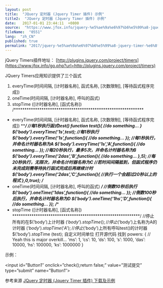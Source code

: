```yaml
---
layout: post
title:  "JQuery 定时器 (Jquery Timer 插件) 示例"
title2:  "JQuery 定时器 (Jquery Timer 插件) 示例"
date:   2017-01-01 23:44:11  +0800
source:  "https://www.jfox.info/jquery-%e5%ae%9a%e6%97%b6%e5%99%a8-jquery-timer-%e6%8f%92%e4%bb%b6-%e7%a4%ba%e4%be%8b.html"
fileName:  "0551"
lang:  "zh_CN"
published: true
permalink: "2017/jquery-%e5%ae%9a%e6%97%b6%e5%99%a8-jquery-timer-%e6%8f%92%e4%bb%b6-%e7%a4%ba%e4%be%8b.html"
---
```




jQuery Timers插件地址：
[http://plugins.jquery.com/project/timers](https://www.jfox.info/go.php?url=http://plugins.jquery.com/project/timers)

JQuery Timers应用知识提供了三个函式
1. everyTime(时间间隔, [计时器名称], 函式名称, [次数限制], [等待函式程序完成])
2. oneTime(时间间隔, [计时器名称], 呼叫的函式)
3. stopTime ([计时器名称], [函式名称])
/*************************************************************
*   everyTime(时间间隔, [计时器名称], 函式名称, [次数限制], [等待函式程序完成])
*************************************************************/
//每1秒执行函式test()
function test(){
//do something…
}
$(‘body’).everyTime(‘1s’,test);
//每1秒执行
$(‘body’).everyTime(‘1s’,function(){
//do something…
});
//每1秒执行，并命名计时器名称为A
$(‘body’).everyTime(‘1s’,’A’,function(){
//do something…
});
//每20秒执行，最多5次，并命名计时器名称为B
$(‘body’).everyTime(‘2das’,’B’,function(){
//do something…
},5);
//每20秒执行，无限次，并命名计时器名称为C
//若时间间隔抵到，但函式程序仍未完成则需等待执行函式完成后再继续计时
$(‘body’).everyTime(‘2das’,’C’,function(){
//执行一个会超过20秒以上的程式
},0,true);
/***********************************************************
*   oneTime(时间间隔, [计时器名称], 呼叫的函式)
***********************************************************/
//倒数10秒后执行
$(‘body’).oneTime(‘1das’,function(){
//do something…
});
//倒数100秒后执行，并命名计时器名称为D
$(‘body’).oneTime(‘1hs’,’D’,function(){
//do something…
});
/************************************************************
*  stopTime ([计时器名称], [函式名称])
************************************************************/
//停止所有的在$(‘body’)上计时器
$(‘body’).stopTime ();
//停止$(‘body’)上名称为A的计时器
$(‘body’).stopTime (‘A’);
//停止$(‘body’)上所有呼叫test()的计时器
$(‘body’).stopTime (test);
自定义时间单位
打开源代码
找到
powers: {
// Yeah this is major overkill…
‘ms’: 1,
‘cs’: 10,
‘ds’: 100,
‘s’: 1000,
‘das’: 10000,
‘hs’: 100000,
‘ks’: 1000000
}

示例：

<script src=”[http://ajax.googleapis.com/ajax/libs/jquery/1.4/jquery.min.js”](https://www.jfox.info/go.php?url=http://ajax.googleapis.com/ajax/libs/jquery/1.4/jquery.min.js&quot;) type=”text/javascript”></script>

<script src=”[http://files.cnblogs.com/dachie/jquery.timers-1.2.js”](https://www.jfox.info/go.php?url=http://files.cnblogs.com/dachie/jquery.timers-1.2.js&quot;) type=”text/javascript”></script>

<script>

        function check() {
$(“#Button1”).attr(“disabled”, true);
$(“#Button1”).val(“正在提交，请稍等3秒…..”);
$(‘body’).oneTime(‘3s’, function() {
$(“#Button1”).attr(“disabled”, false);
$(“#Button1”).val(“测试提交”);
});
}

    </script>

<input id=”Button1″ onclick=”check();return false;” value=”测试提交” type=”submit” name=”Button1″>

参考来源 [JQuery 定时器 (Jquery Timer 插件) 下载及示例 ](https://www.jfox.info/go.php?url=http://www.jfox.info/url.php?url=http%3A%2F%2Fwww.cnblogs.com%2Fdachie%2Farchive%2F2010%2F08%2F26%2F1808843.html)
